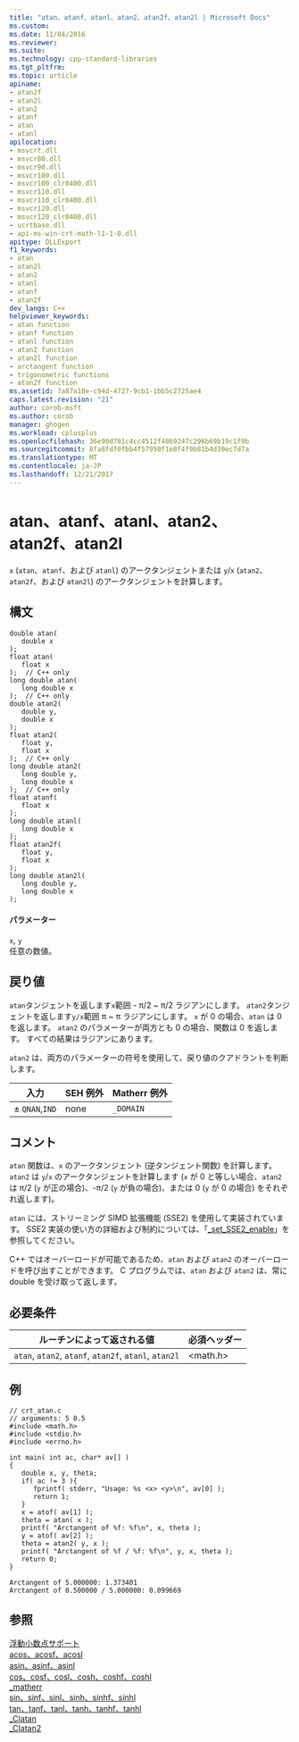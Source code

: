 ```yaml
---
title: "atan、atanf、atanl、atan2、atan2f、atan2l | Microsoft Docs"
ms.custom: 
ms.date: 11/04/2016
ms.reviewer: 
ms.suite: 
ms.technology: cpp-standard-libraries
ms.tgt_pltfrm: 
ms.topic: article
apiname:
- atan2f
- atan2l
- atan2
- atanf
- atan
- atanl
apilocation:
- msvcrt.dll
- msvcr80.dll
- msvcr90.dll
- msvcr100.dll
- msvcr100_clr0400.dll
- msvcr110.dll
- msvcr110_clr0400.dll
- msvcr120.dll
- msvcr120_clr0400.dll
- ucrtbase.dll
- api-ms-win-crt-math-l1-1-0.dll
apitype: DLLExport
f1_keywords:
- atan
- atan2l
- atan2
- atanl
- atanf
- atan2f
dev_langs: C++
helpviewer_keywords:
- atan function
- atanf function
- atanl function
- atan2 function
- atan2l function
- arctangent function
- trigonometric functions
- atan2f function
ms.assetid: 7a87a18e-c94d-4727-9cb1-1bb5c2725ae4
caps.latest.revision: "21"
author: corob-msft
ms.author: corob
manager: ghogen
ms.workload: cplusplus
ms.openlocfilehash: 36e90d781c4cc4512f4869247c296b69b19c1f9b
ms.sourcegitcommit: 8fa8fdf0fbb4f57950f1e8f4f9b81b4d39ec7d7a
ms.translationtype: MT
ms.contentlocale: ja-JP
ms.lasthandoff: 12/21/2017
---
```

# <a name="atan-atanf-atanl-atan2-atan2f-atan2l"></a>atan、atanf、atanl、atan2、atan2f、atan2l
`x` (`atan`、`atanf`、および `atanl`) のアークタンジェントまたは `y`/`x` (`atan2`、`atan2f`、および `atan2l`) のアークタンジェントを計算します。  
  
## <a name="syntax"></a>構文  
  
```  
double atan(   
   double x   
);  
float atan(  
   float x   
);  // C++ only  
long double atan(  
   long double x  
);  // C++ only  
double atan2(   
   double y,   
   double x   
);  
float atan2(  
   float y,  
   float x  
);  // C++ only  
long double atan2(  
   long double y,  
   long double x  
);  // C++ only  
float atanf(   
   float x   
);  
long double atanl(  
   long double x  
);  
float atan2f(  
   float y,  
   float x  
);  
long double atan2l(  
   long double y,  
   long double x  
);  
```  
  
#### <a name="parameters"></a>パラメーター  
 `x`, `y`  
 任意の数値。  
  
## <a name="return-value"></a>戻り値  
 `atan`タンジェントを返します`x`範囲 - π/2 ~ π/2 ラジアンにします。 `atan2`タンジェントを返します`y/x`範囲 π ~ π ラジアンにします。 `x` が 0 の場合、`atan` は 0 を返します。 `atan2` のパラメーターが両方とも 0 の場合、関数は 0 を返します。 すべての結果はラジアンにあります。  
  
 `atan2` は、両方のパラメーターの符号を使用して、戻り値のクアドラントを判断します。  
  
|入力|SEH 例外|Matherr 例外|  
|-----------|-------------------|-----------------------|  
|± `QNAN`,`IND`|none|`_DOMAIN`|  
  
## <a name="remarks"></a>コメント  
 `atan` 関数は、`x` のアークタンジェント (逆タンジェント関数) を計算します。 `atan2` は `y`/`x` のアークタンジェントを計算します (`x` が 0 と等しい場合、`atan2` は π/2 (`y` が正の場合)、-π/2 (`y` が負の場合)、または 0 (`y` が 0 の場合) をそれぞれ返します)。  
  
 `atan` には、ストリーミング SIMD 拡張機能 (SSE2) を使用して実装されています。 SSE2 実装の使い方の詳細および制約については、「[_set_SSE2_enable](../../c-runtime-library/reference/set-sse2-enable.md)」を参照してください。  
  
 C++ ではオーバーロードが可能であるため、`atan` および `atan2` のオーバーロードを呼び出すことができます。 C プログラムでは、`atan` および `atan2` は、常に double を受け取って返します。  
  
## <a name="requirements"></a>必要条件  
  
|ルーチンによって返される値|必須ヘッダー|  
|-------------|---------------------|  
|`atan`, `atan2`, `atanf`, `atan2f`, `atanl`, `atan2l`|\<math.h>|  
  
## <a name="example"></a>例  
  
```  
// crt_atan.c  
// arguments: 5 0.5  
#include <math.h>  
#include <stdio.h>  
#include <errno.h>  
  
int main( int ac, char* av[] )   
{  
   double x, y, theta;  
   if( ac != 3 ){  
      fprintf( stderr, "Usage: %s <x> <y>\n", av[0] );  
      return 1;  
   }  
   x = atof( av[1] );  
   theta = atan( x );  
   printf( "Arctangent of %f: %f\n", x, theta );  
   y = atof( av[2] );  
   theta = atan2( y, x );  
   printf( "Arctangent of %f / %f: %f\n", y, x, theta );   
   return 0;  
}  
```  
  
```Output  
Arctangent of 5.000000: 1.373401  
Arctangent of 0.500000 / 5.000000: 0.099669  
```  
  
## <a name="see-also"></a>参照  
 [浮動小数点サポート](../../c-runtime-library/floating-point-support.md)   
 [acos、acosf、acosl](../../c-runtime-library/reference/acos-acosf-acosl.md)   
 [asin、asinf、asinl](../../c-runtime-library/reference/asin-asinf-asinl.md)   
 [cos、cosf、cosl、cosh、coshf、coshl](../../c-runtime-library/reference/cos-cosf-cosl-cosh-coshf-coshl.md)   
 [_matherr](../../c-runtime-library/reference/matherr.md)   
 [sin、sinf、sinl、sinh、sinhf、sinhl](../../c-runtime-library/reference/sin-sinf-sinl-sinh-sinhf-sinhl.md)   
 [tan、tanf、tanl、tanh、tanhf、tanhl](../../c-runtime-library/reference/tan-tanf-tanl-tanh-tanhf-tanhl.md)   
 [_CIatan](../../c-runtime-library/ciatan.md)   
 [_CIatan2](../../c-runtime-library/ciatan2.md)
